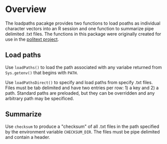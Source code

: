 
# Overview

The loadpaths pacakge provides two functions to load poaths as individual character vectors into an R session and one function to summarize pipe delimited .txt files. The functions in this package were originally created for use in the [politext project](https://github.com/TaddyLab/politext).


## Load paths
Use `loadPaths()` to load the path associated with any variabe returned from `Sys.getenv()` that begins with `PATH`. 

Use `loadPathsDirect()` to specify and load paths from specify .txt files. Files must be tab delimited and have two entries per row: 1) a key and 2) a path. Standard paths are preloaded, but they can be overridden and any arbitrary path may be specificed.

## Summarize

Use `checksum` to produce a "checksum" of all .txt files in the path specified by the environment variable `CHECKSUM_DIR`. The files must be pipe delimited and contain a header.